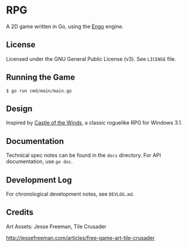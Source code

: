 # RPG

A 2D game written in Go, using the [Engo](https://www.github.com/EngoEngine/engo)
engine.

## License

Licensed under the GNU General Public License (v3). See `LICENSE`
file.

## Running the Game

```
$ go run cmd/main/main.go
```

## Design

Inspired by
[Castle of the Winds](https://en.wikipedia.org/wiki/Castle_of_the_Winds), a
classic roguelike RPG for Windows 3.1.

## Documentation

Technical spec notes can be found in the `docs` directory. For API
documentation, use `go doc`.

## Development Log

For chronological development notes, see `DEVLOG.md`.

## Credits

Art Assets: Jesse Freeman, Tile Crusader

http://jessefreeman.com/articles/free-game-art-tile-crusader
